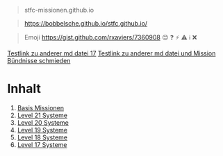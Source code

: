 > stfc-missionen.github.io

> https://bobbelsche.github.io/stfc.github.io/

> Emoji https://gist.github.com/rxaviers/7360908
:blush: :question: :zap: :warning: :information_source: :x:

[Testlink zu anderer md datei 17](missionen17.md)
[Testlink zu anderer md datei und Mission Bündnisse schmieden](missionen17.md#bündnisse-schmieden)

# Inhalt

1. [Basis Missionen](mbasis.md#basis-missionen)
6. [Level 21 Systeme](m21.md#level-21-systeme)
5. [Level 20 Systeme](m20.md#level-20-systeme)
4. [Level 19 Systeme](m19.md#level-19-systeme)
3. [Level 18 Systeme](m18.md#level-18-systeme)
2. [Level 17 Systeme](m17.md#level-17-systeme)
